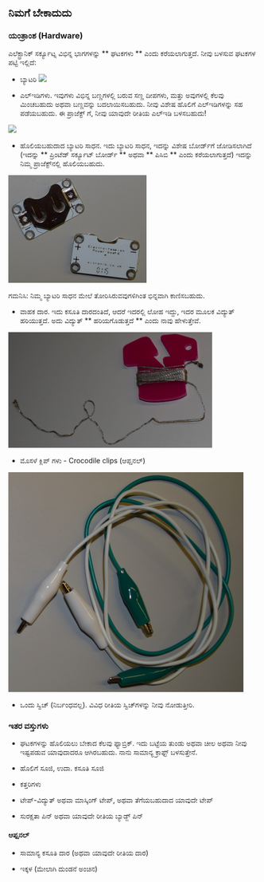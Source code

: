 ## ನಿಮಗೆ ಬೇಕಾದುದು

### ಯಂತ್ರಾಂಶ (Hardware)

ಎಲೆಕ್ಟ್ರಾನಿಕ್ ಸರ್ಕ್ಯೂಟ್ನ ವಿಭಿನ್ನ ಭಾಗಗಳನ್ನು ** ಘಟಕಗಳು ** ಎಂದು ಕರೆಯಲಾಗುತ್ತದೆ. ನೀವು ಬಳಸುವ ಘಟಕಗಳ ಪಟ್ಟಿ ಇಲ್ಲಿದೆ:

+ ಬ್ಯಾಟರಿ ![](images/batteries.png)

+ ಎಲ್ಇಡಿಗಳು. ಇವುಗಳು ವಿಭಿನ್ನ ಬಣ್ಣಗಳಲ್ಲಿ ಬರುವ ಸಣ್ಣ ದೀಪಗಳು, ಮತ್ತು ಅವುಗಳಲ್ಲಿ ಕೆಲವು ಮಿಂಚಬಹುದು ಅಥವಾ ಬಣ್ಣವನ್ನು ಬದಲಾಯಿಸಬಹುದು. ನೀವು ವಿಶೇಷ ಹೊಲಿಗೆ ಎಲ್ಇಡಿಗಳನ್ನು ಸಹ ಪಡೆಯಬಹುದು. ಈ ಪ್ರಾಜೆಕ್ಟ್ ಗೆ, ನೀವು ಯಾವುದೇ ರೀತಿಯ ಎಲ್ಇಡಿ ಬಳಸಬಹುದು!

![](images/LEDs_mix.png)

+ ಹೊಲಿಯಬಹುದಾದ ಬ್ಯಾಟರಿ ಸಾಧನ. ಇದು ಬ್ಯಾಟರಿ ಸಾಧನ, ಇದನ್ನು ವಿಶೇಷ ಬೋರ್ಡ್‌ಗೆ ಜೋಡಿಸಲಾಗಿದೆ (ಇದನ್ನು ** ಪ್ರಿಂಟೆಡ್ ಸರ್ಕ್ಯೂಟ್ ಬೋರ್ಡ್ ** ಅಥವಾ ** ಪಿಸಿಬಿ ** ಎಂದು ಕರೆಯಲಾಗುತ್ತದೆ) ಇದನ್ನು ನಿಮ್ಮ ಪ್ರಾಜೆಕ್ಟ್‌ನಲ್ಲಿ ಹೊಲಿಯಬಹುದು.

![](images/battery_holders.png)

ಗಮನಿಸಿ: ನಿಮ್ಮ ಬ್ಯಾಟರಿ ಸಾಧನ ಮೇಲೆ ತೋರಿಸಿರುವವುಗಳಿಗಿಂತ ಭಿನ್ನವಾಗಿ ಕಾಣಿಸಬಹುದು.

+ ವಾಹಕ ದಾರ. ಇದು ಕಸೂತಿ ದಾರದಂತಿದೆ, ಆದರೆ ಇದರಲ್ಲಿ ಲೋಹ ಇದ್ದು, ಇದರ ಮೂಲಕ ವಿದ್ಯುತ್ ಹರಿಯುತ್ತದೆ. ಅದು ವಿದ್ಯುತ್ ** ಹರಿಯಗೊಡುತ್ತದೆ ** ಎಂದು ನಾವು ಹೇಳುತ್ತೇವೆ.

![](images/thread.png)

+ ಮೊಸಳೆ ಕ್ಲಿಪ್ ಗಳು - Crocodile clips (ಆಪ್ಷನಲ್)

![](images/crocs.png)

+ ಒಂದು ಸ್ವಿಚ್ (ನಿರ್ಬಂಧವಲ್ಲ). ವಿವಿಧ ರೀತಿಯ ಸ್ವಿಚ್‌ಗಳನ್ನು ನೀವು ನೋಡುತ್ತೀರಿ.

### ಇತರ ವಸ್ತುಗಳು

+ ಘಟಕಗಳನ್ನು ಹೊಲಿಯಲು ಬೇಕಾದ ಕೆಲವು ಫ್ಯಾಬ್ರಿಕ್. ಇದು ಬಟ್ಟೆಯ ತುಂಡು ಅಥವಾ ಚೀಲ ಅಥವಾ ನೀವು ಇಷ್ಟಪಡುವ ಯಾವುದಾದರೂ ಆಗಿರಬಹುದು. ನಾನು ಸಾಮಾನ್ಯ ಕ್ರಾಫ್ಟ್ ಬಳಸುತ್ತೇನೆ.

+ ಹೊಲಿಗೆ ಸೂಜಿ, ಉದಾ. ಕಸೂತಿ ಸೂಜಿ

+ ಕತ್ತರಿಗಳು

+ ಟೇಪ್-ವಿದ್ಯುತ್ ಅಥವಾ ಮಾಸ್ಕಿಂಗ್ ಟೇಪ್, ಅಥವಾ ತೆಗೆಯಬಹುದಾದ ಯಾವುದೇ ಟೇಪ್

+ ಸುರಕ್ಷತಾ ಪಿನ್ ಅಥವಾ ಯಾವುದೇ ರೀತಿಯ ಬ್ಯಾಡ್ಜ್ ಪಿನ್

#### ಆಪ್ಷನಲ್

+ ಸಾಮಾನ್ಯ ಕಸೂತಿ ದಾರ (ಅಥವಾ ಯಾವುದೇ ರೀತಿಯ ದಾರ)

+ ಇಕ್ಕಳ (ಮೇಲಾಗಿ ದುಂಡನೆ ಅಂಚಿನ)
 
